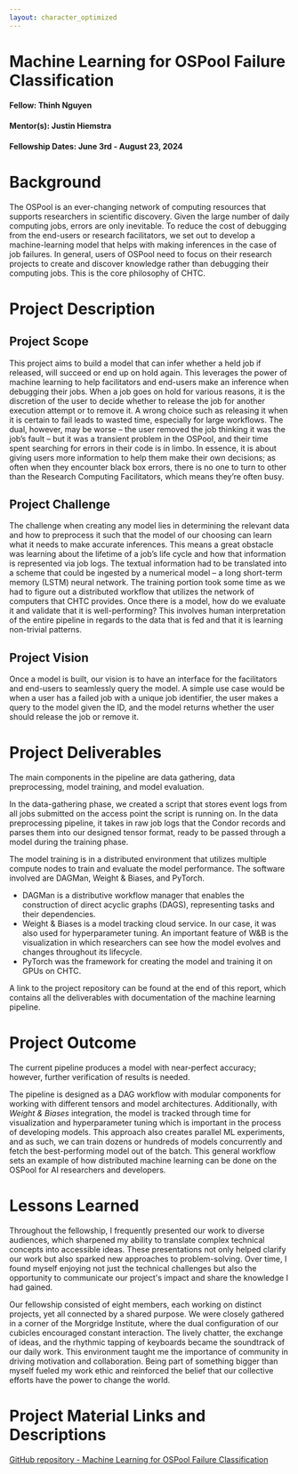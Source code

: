 ```yaml
---
layout: character_optimized
---
```


# Machine Learning for OSPool Failure Classification

#### Fellow: Thinh Nguyen
#### Mentor(s): Justin Hiemstra
#### Fellowship Dates: June 3rd - August 23, 2024

# Background

The OSPool is an ever-changing network of computing resources that supports researchers in scientific discovery. Given the large number of daily computing jobs, errors are only inevitable. To reduce the cost of debugging from the end-users or research facilitators, we set out to develop a machine-learning model that helps with making inferences in the case of job failures. In general, users of OSPool need to focus on their research projects to create and discover knowledge rather than debugging their computing jobs. This is the core philosophy of CHTC.

# Project Description

## Project Scope

This project aims to build a model that can infer whether a held job if released, will succeed or end up on hold again. This leverages the power of machine learning to help facilitators and end-users make an inference when debugging their jobs. When a job goes on hold for various reasons, it is the discretion of the user to decide whether to release the job for another execution attempt or to remove it. A wrong choice such as releasing it when it is certain to fail leads to wasted time, especially for large workflows. The dual, however, may be worse – the user removed the job thinking it was the job’s fault – but it was a transient problem in the OSPool, and their time spent searching for errors in their code is in limbo. In essence, it is about giving users more information to help them make their own decisions; as often when they encounter black box errors, there is no one to turn to other than the Research Computing Facilitators, which means they’re often busy.

## Project Challenge

The challenge when creating any model lies in determining the relevant data and how to preprocess it such that the model of our choosing can learn what it needs to make accurate inferences. This means a great obstacle was learning about the lifetime of a job’s life cycle and how that information is represented via job logs. The textual information had to be translated into a scheme that could be ingested by a numerical model – a long short-term memory (LSTM) neural network. The training portion took some time as we had to figure out a distributed workflow that utilizes the network of computers that CHTC provides. Once there is a model, how do we evaluate it and validate that it is well-performing? This involves human interpretation of the entire pipeline in regards to the data that is fed and that it is learning non-trivial patterns.

## Project Vision

Once a model is built, our vision is to have an interface for the facilitators and end-users to seamlessly query the model. A simple use case would be when a user has a failed job with a unique job identifier, the user makes a query to the model given the ID, and the model returns whether the user should release the job or remove it.

# Project Deliverables

The main components in the pipeline are data gathering, data preprocessing, model training, and model evaluation.

In the data-gathering phase, we created a script that stores event logs from all jobs submitted on the access point the script is running on. In the data preprocessing pipeline, it takes in raw job logs that the Condor records and parses them into our designed tensor format, ready to be passed through a model during the training phase.

The model training is in a distributed environment that utilizes multiple compute nodes to train and evaluate the model performance. The software involved are DAGMan, Weight & Biases, and PyTorch.

* DAGMan is a distributive workflow manager that enables the construction of direct acyclic graphs (DAGS), representing tasks and their dependencies.
* Weight & Biases is a model tracking cloud service. In our case, it was also used for hyperparameter tuning. An important feature of W\&B is the visualization in which researchers can see how the model evolves and changes throughout its lifecycle.
* PyTorch was the framework for creating the model and training it on GPUs on CHTC.

A link to the project repository can be found at the end of this report, which contains all the deliverables with documentation of the machine learning pipeline.

# Project Outcome

The current pipeline produces a model with near-perfect accuracy; however, further verification of results is needed.

The pipeline is designed as a DAG workflow with modular components for working with different tensors and model architectures. Additionally, with *Weight & Biases* integration, the model is tracked through time for visualization and hyperparameter tuning which is important in the process of developing models. This approach also creates parallel ML experiments, and as such, we can train dozens or hundreds of models concurrently and fetch the best-performing model out of the batch. This general workflow sets an example of how distributed machine learning can be done on the OSPool for AI researchers and developers.

# Lessons Learned

Throughout the fellowship, I frequently presented our work to diverse audiences, which sharpened my ability to translate complex technical concepts into accessible ideas. These presentations not only helped clarify our work but also sparked new approaches to problem-solving. Over time, I found myself enjoying not just the technical challenges but also the opportunity to communicate our project's impact and share the knowledge I had gained.

Our fellowship consisted of eight members, each working on distinct projects, yet all connected by a shared purpose. We were closely gathered in a corner of the Morgridge Institute, where the dual configuration of our cubicles encouraged constant interaction. The lively chatter, the exchange of ideas, and the rhythmic tapping of keyboards became the soundtrack of our daily work. This environment taught me the importance of community in driving motivation and collaboration. Being part of something bigger than myself fueled my work ethic and reinforced the belief that our collective efforts have the power to change the world.

# Project Material Links and Descriptions

[GitHub repository \- Machine Learning for OSPool Failure Classification](https://github.com/super10099/Machine-Learning-for-OSPool-Failure-Classification)